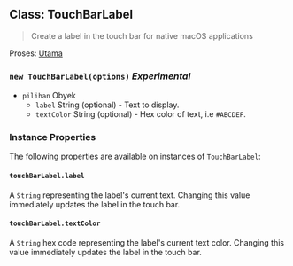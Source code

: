 ## Class: TouchBarLabel

> Create a label in the touch bar for native macOS applications

Proses: [ Utama](../tutorial/quick-start.md#main-process)

### `new TouchBarLabel(options)` *Experimental*

* `pilihan` Obyek 
  * `label` String (optional) - Text to display.
  * `textColor` String (optional) - Hex color of text, i.e `#ABCDEF`.

### Instance Properties

The following properties are available on instances of `TouchBarLabel`:

#### `touchBarLabel.label`

A `String` representing the label's current text. Changing this value immediately updates the label in the touch bar.

#### `touchBarLabel.textColor`

A `String` hex code representing the label's current text color. Changing this value immediately updates the label in the touch bar.